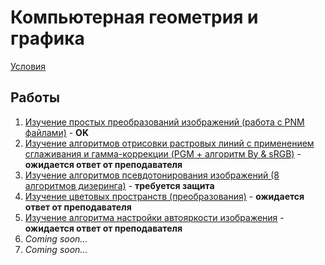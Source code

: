# Компьютерная геометрия и графика

[Условия](https://docs.google.com/document/d/1cL306pi86FKVai-RqRWP3itUr140pZ3rytfgfUx_Z24/edit?usp=sharing)

## Работы

1. [Изучение простых преобразований изображений (работа с PNM файлами)](https://github.com/kalkolay/ITMO-projects/tree/master/ComputerGeometry%26Graphics/lab1) - **OK**
2. [Изучение алгоритмов отрисовки растровых линий с применением сглаживания и гамма-коррекции (PGM + алгоритм Ву & sRGB)](https://github.com/kalkolay/ITMO-projects/tree/master/ComputerGeometry%26Graphics/lab2) - **ожидается ответ от преподавателя**
3. [Изучение алгоритмов псевдотонирования изображений (8 алгоритмов дизеринга)](https://github.com/kalkolay/ITMO-projects/tree/master/ComputerGeometry%26Graphics/lab3) - **требуется защита**
4. [Изучение цветовых пространств (преобразования)](https://github.com/kalkolay/ITMO-projects/tree/master/ComputerGeometry%26Graphics/lab4) - **ожидается ответ от преподавателя**
5. [Изучение алгоритма настройки автояркости изображения](https://github.com/kalkolay/ITMO-projects/tree/master/ComputerGeometry%26Graphics/lab5) - **ожидается ответ от преподавателя**
6. *Coming soon...*
7. *Coming soon...*
